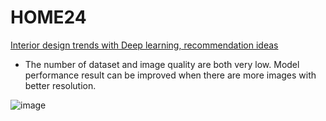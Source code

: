 # HOME24

[Interior design trends with Deep learning, recommendation ideas](https://github.com/risa1796/HOME24/blob/main/Interior_Design_Trends_and_Recommendation.ipynb)

- The number of dataset and image quality  are both very low. Model performance result can be improved when there are more images with better resolution.

![image](https://user-images.githubusercontent.com/70292353/214358623-8d69d51f-88de-408a-bb39-6554536fa4e2.jpg)
